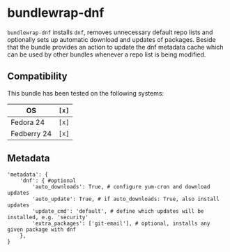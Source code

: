 # bundlewrap-dnf

`bundlewrap-dnf` installs `dnf`, removes unnecessary default repo lists and optionally sets up automatic download and updates of packages.
Beside that the bundle provides an action to update the dnf metadata cache which can be used by other bundles whenever a repo list is being modified.

## Compatibility

This bundle has been tested on the following systems:

| OS          | `[x]` |
| ----------- | ----- |
| Fedora 24   | `[x]` |
| Fedberry 24 | `[x]` |

## Metadata

    'metadata': {
        'dnf': { #optional
            'auto_downloads': True, # configure yum-cron and download updates
            'auto_update': True, # if auto_downloads: True, also install updates
            'update_cmd': 'default', # define which updates will be installed, e.g. 'security'
            'extra_packages': ['git-email'], # optional, installs any given package with dnf
        },
    }
